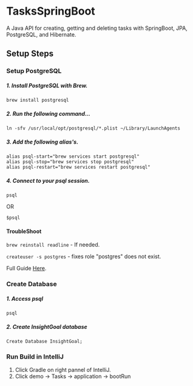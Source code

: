 # TasksSpringBoot
A Java API for creating, getting and deleting tasks with SpringBoot, JPA, PostgreSQL, and Hibernate.

## Setup Steps

### Setup PostgreSQL
##### 1. Install PostgreSQL with Brew.
```
brew install postgresql
```

##### 2. Run the following command...
```$xslt
ln -sfv /usr/local/opt/postgresql/*.plist ~/Library/LaunchAgents
```

##### 3. Add the following alias's.
```
alias psql-start="brew services start postgresql"
alias psql-stop="brew services stop postgresql"
alias psql-restart="brew services restart postgresql"
```

##### 4. Connect to your psql session.
```$xslt
psql
```
OR
```$xslt
$psql
```

#### TroubleShoot

`brew reinstall readline` - If needed.

`createuser -s postgres` - fixes role "postgres" does not exist.

Full Guide [Here](https://gist.github.com/ibraheem4/ce5ccd3e4d7a65589ce84f2a3b7c23a3).

### Create Database

##### 1. Access psql

```$xslt
psql
```

##### 2. Create InsightGoal database

```$xslt
Create Database InsightGoal;
```

### Run Build in IntelliJ

1. Click Gradle on right pannel of IntelliJ.
2. Click demo -> Tasks -> application -> bootRun